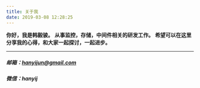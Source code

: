 ```yaml
---
title: 关于我
date: 2019-03-08 12:28:25
---
```

**你好，我是韩毅骏。**
**从事监控，存储，中间件相关的研发工作。**
**希望可以在这里分享我的心得，和大家一起探讨，一起进步。**

------



##### 邮箱：hanyijun@gmail.com

##### 微信：hanyij

